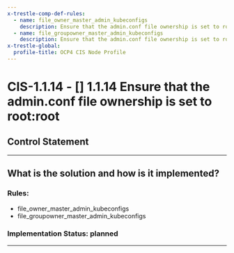 ```yaml
---
x-trestle-comp-def-rules:
  - name: file_owner_master_admin_kubeconfigs
    description: Ensure that the admin.conf file ownership is set to root:root
  - name: file_groupowner_master_admin_kubeconfigs
    description: Ensure that the admin.conf file ownership is set to root:root
x-trestle-global:
  profile-title: OCP4 CIS Node Profile
---
```


# CIS-1.1.14 - \[\] 1.1.14 Ensure that the admin.conf file ownership is set to root:root

## Control Statement

______________________________________________________________________

## What is the solution and how is it implemented?

<!-- For implementation status enter one of: implemented, partial, planned, alternative, not-applicable -->

<!-- Note that the list of rules under ### Rules: is read-only and changes will not be captured after assembly to JSON -->

### Rules:

  - file_owner_master_admin_kubeconfigs
  - file_groupowner_master_admin_kubeconfigs

### Implementation Status: planned

______________________________________________________________________
